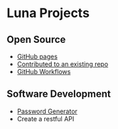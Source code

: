 # Luna Projects 

## Open Source
- [GitHub pages](https://grand-rick001.github.io/e-commerce-project/)
- [Contributed to an existing repo](https://github.com/Itsfoss0/90-days-of-web)
- [GitHub Workflows](https://github.com/grand-rick001/luna-hacks-projects/pull/2)

## Software Development
- [Password Generator](https://github.com/grand-rick001/luna-hacks-projects/)
- Create a restful API